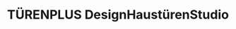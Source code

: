 ---
title: "TÜRENPLUS DesignHaustürenStudio"
url: /koblenz/tuerenplus-designhaustuerenstudio/
shop: Allgemein
---